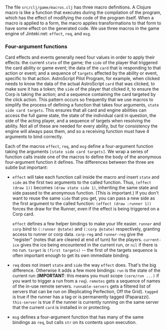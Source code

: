 The file `src/clj/game/macros.clj` has three macro definitions. A Clojure macro is like a function that executes during the compilation of the program, which has the effect of modifying the code of the program itself. When a macro is applied to a form, the macro applies transformations to that form to have some effect on the generated code. We use three macros in the game engine of Jinteki.net: `effect`, `req`, and `msg`.

### Four-argument functions

Card effects and events generally need four values in order to apply their effects: the current `state` of the game; the `side` of the player that triggered the card ability or game event; the data of the `card` that is responding to that action or event; and a sequence of `targets` affected by the ability or event, specific to that action. AstroScript Pilot Program, for example, when clicked needs to know the data of the actual AstroScript `card` that was clicked, to make sure it has a token; the `side` of the player that clicked it, to ensure the Corp is taking the action; and a sequence containing the card targeted by the click action. This pattern occurs so frequently that we use macros to simplify the process of defining a function that takes four arguments, `state side card targets`. This ensures that all card and engine abilities can access the full game state, the state of the individual card in question, the side of the acting player, and a sequence of targets when resolving the ability. Not all of these are needed for every ability, but for consistency the engine will always pass them, and so a receiving function must have 4 arguments to bind correctly.

Each of the macros `effect`, `req`, and `msg` define a four-argument function taking the arguments `[state side card targets]`. We wrap a series of function calls inside one of the macros to define the body of the anonymous four-argument function it defines. The differences between the three are subtle but important:

* `effect` will take each function call inside the macro and insert `state` and `side` as the first two arguments to the called function. Thus, `(effect (draw 1))` becomes `(draw state side 1)`, inheriting the same state and side passed to the anonymous function. (This is important.) If you don't want to reuse the same `side` that you get, you can pass a new side as the first argument to the called function: `(effect (draw :runner 1))` forces the draw for the Runner, even if the effect is being triggered on a Corp card.

    `effect` defines a few helper bindings to make your life easier. `runner` and `corp` bind to `(:runner @state)` and `(:corp @state)` respectively, granting access to runner or corp data. `corp-reg` and `runner-reg` give the "register" (notes that are cleared at end of turn) for the players. `current-ice` gives the ice being encountered in the current run, or `nil` if there is no run. `target` is `(first targets)` -- the first of the targets sequence is often important enough to get its own immediate binding.

* `req` does not insert `state` and `side` the way `effect` does. That's the big difference. Otherwise it adds a few more bindings: `run` is the state of the current run (__IMPORTANT__: this means you must scope `(core/run ...)` if you want to trigger a run from a `req`). `remotes` gets a sequence of names of the in-use remote servers. `runnable-servers` gets a filtered list of servers that can be run on (Replicating Perfection, Off the Grid). `tagged` is true if the runner has a tag or is permanently tagged (Paparazzi). `this-server` is true if the runner is currently running on the same server that the current `card` is installed in or protecting.

* `msg` defines a four-argument function that has many of the same bindings as `req`, but calls `str` on its contents upon execution. 